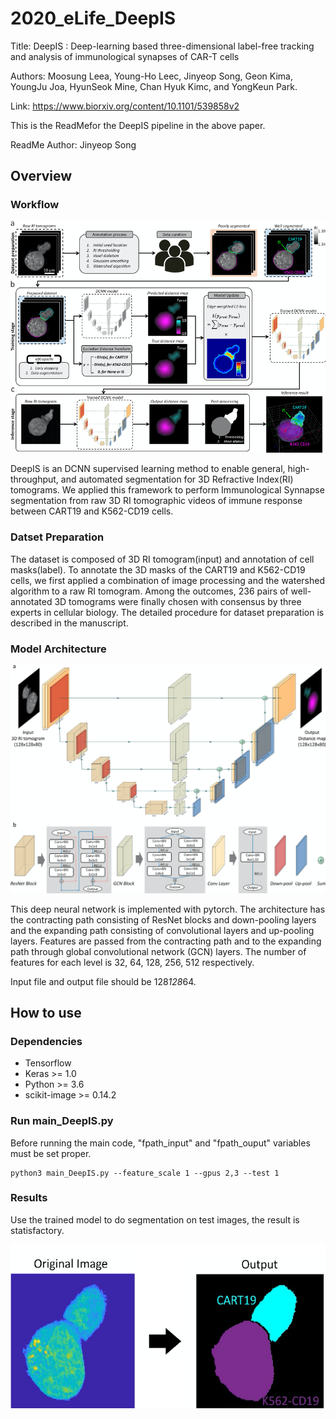 # 2020_eLife_DeepIS

Title: DeepIS : Deep-learning based three-dimensional label-free tracking and analysis of immunological synapses of CAR-T cells

Authors: Moosung Leea, Young-Ho Leec, Jinyeop Song, Geon Kima, YoungJu Joa, HyunSeok Mine, Chan Hyuk Kimc, and YongKeun Park.

Link: https://www.biorxiv.org/content/10.1101/539858v2

This is the ReadMefor the DeepIS pipeline in the above paper. 

ReadMe Author: Jinyeop Song

## Overview

### Workflow

![img/fig1.png](img/fig1.png)


DeepIS is an DCNN supervised learning method to enable general, high-throughput, and automated segmentation for 3D Refractive Index(RI) tomograms. We applied this framework to perform Immunological Synnapse segmentation from raw 3D RI tomographic videos of immune response between CART19 and K562-CD19 cells. 

### Datset Preparation

The dataset is composed of 3D RI tomogram(input) and annotation of cell masks(label). To annotate the 3D masks of the CART19 and K562-CD19 cells, we first applied a combination of image processing and the watershed algorithm to a raw RI tomogram. Among the outcomes, 236 pairs of well-annotated 3D tomograms were finally chosen with consensus by three experts in cellular biology. The detailed procedure for dataset preparation is described in the manuscript. 

### Model Architecture

![img/fig2.png](img/fig2.png)

This deep neural network is implemented with pytorch. The architecture has the contracting path consisting of ResNet blocks and down-pooling layers and the expanding path consisting of convolutional layers and up-pooling layers. Features are passed from the contracting path and to the expanding path through global convolutional network (GCN) layers. The number of features for each level is 32, 64, 128, 256, 512 respectively.

Input file and output file should be 128*128*64.

## How to use

### Dependencies
* Tensorflow
* Keras >= 1.0
* Python >= 3.6
* scikit-image >= 0.14.2


### Run main_DeepIS.py

Before running the main code, "fpath_input" and "fpath_ouput" variables must be set proper.

    python3 main_DeepIS.py --feature_scale 1 --gpus 2,3 --test 1
       
### Results

Use the trained model to do segmentation on test images, the result is statisfactory.

![img/fig3.png](img/fig3.png)

